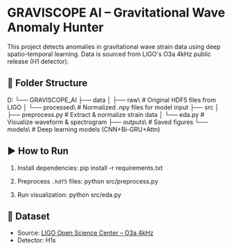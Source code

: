 # GRAVISCOPE AI – Gravitational Wave Anomaly Hunter

This project detects anomalies in gravitational wave strain data using deep spatio-temporal learning. Data is sourced from LIGO's O3a 4kHz public release (H1 detector).

## 📁 Folder Structure

D:
└── GRAVISCOPE_AI
├── data
│ ├── raw\ # Original HDF5 files from LIGO
│ └── processed\ # Normalized .npy files for model input
├── src
│ ├── preprocess.py # Extract & normalize strain data
│ └── eda.py # Visualize waveform & spectrogram
├── outputs\ # Saved figures
└── models\ # Deep learning models (CNN+Bi-GRU+Attn)

## ▶️ How to Run

1. Install dependencies:
pip install -r requirements.txt

2. Preprocess `.hdf5` files:
python src/preprocess.py

3. Run visualization:
python src/eda.py

## 📌 Dataset

- Source: [LIGO Open Science Center – O3a 4kHz](https://www.gw-openscience.org/O3/)
- Detector: H1s